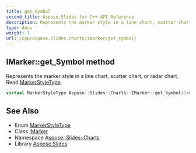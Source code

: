 ```yaml
---
title: get_Symbol
second_title: Aspose.Slides for C++ API Reference
description: Represents the marker style in a line chart, scatter chart, or radar chart. Read MarkerStyleType.
type: docs
weight: 1
url: /cpp/aspose.slides.charts/imarker/get_symbol/
---
```

## IMarker::get_Symbol method


Represents the marker style in a line chart, scatter chart, or radar chart. Read [MarkerStyleType](../../markerstyletype/).

```cpp
virtual MarkerStyleType Aspose::Slides::Charts::IMarker::get_Symbol()=0
```

## See Also

* Enum [MarkerStyleType](../../markerstyletype/)
* Class [IMarker](../)
* Namespace [Aspose::Slides::Charts](../../)
* Library [Aspose.Slides](../../../)
